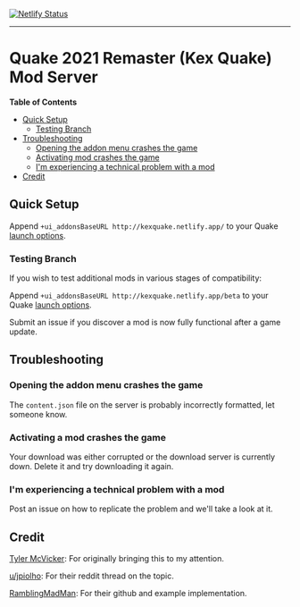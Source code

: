 [![Netlify Status](https://api.netlify.com/api/v1/badges/a4c6e2f6-5ff3-4349-8a24-f2988af83487/deploy-status)](https://app.netlify.com/sites/kexquake/deploys)

---

# Quake 2021 Remaster (Kex Quake) Mod Server

**Table of Contents**

- [Quick Setup](#quick-setup)
  - [Testing Branch](#testing-branch)
- [Troubleshooting](#troubleshooting)
  - [Opening the addon menu crashes the game](#troubleshooting)
  - [Activating mod crashes the game](#troubleshooting)
  - [I'm experiencing a technical problem with a mod](#troubleshooting)
- [Credit](#credit)

## Quick Setup

Append `+ui_addonsBaseURL http://kexquake.netlify.app/` to your Quake [launch options].

### Testing Branch
If you wish to test additional mods in various stages of compatibility:

Append `+ui_addonsBaseURL http://kexquake.netlify.app/beta` to your Quake [launch options].

Submit an issue if you discover a mod is now fully functional after a game update.

## Troubleshooting

### Opening the addon menu crashes the game
The `content.json` file on the server is probably incorrectly formatted, let someone know.
### Activating a mod crashes the game
Your download was either corrupted or the download server is currently down. Delete it and try downloading it again.
### I'm experiencing a technical problem with a mod
Post an issue on how to replicate the problem and we'll take a look at it.

## Credit

[Tyler McVicker](https://twitter.com/tyler_mcv): For originally bringing this to my attention.

[u/jpiolho](https://libredd.it/r/quake/comments/p8dfe8/adding_mods_to_the_new_addons_tab/): For their reddit thread on the topic.

[RamblingMadMan](https://github.com/RamblingMadMan/q1mods): For their github and example implementation.

[launch options]: https://help.steampowered.com/en/faqs/view/7D01-D2DD-D75E-2955
